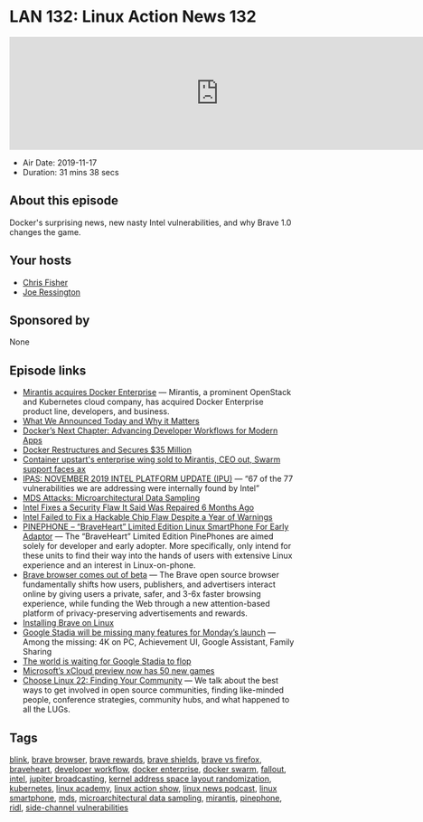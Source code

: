# LAN 132: Linux Action News 132

<iframe src="https://player.fireside.fm/v2/DAcK9LdX+2WJ72kSN?theme=dark" width="740" height="200" frameborder="0" scrolling="no"></iframe>

* Air Date: 2019-11-17
* Duration: 31 mins 38 secs

## About this episode

Docker's surprising news, new nasty Intel vulnerabilities, and why Brave 1.0 changes the game.

## Your hosts
* [Chris Fisher](https://linuxactionnews.com/hosts/chris)
* [Joe Ressington](https://linuxactionnews.com/hosts/joe)

## Sponsored by

None



## Episode links

  * [Mirantis acquires Docker Enterprise](https://www.zdnet.com/article/mirantis-acquires-docker-enterprise/ "Mirantis acquires Docker Enterprise") — Mirantis, a prominent OpenStack and Kubernetes cloud company, has acquired Docker Enterprise product line, developers, and business. 
  * [What We Announced Today and Why it Matters](https://www.mirantis.com/blog/mirantis-acquires-docker-enterprise-platform-business/ "What We Announced Today and Why it Matters")
  * [Docker’s Next Chapter: Advancing Developer Workflows for Modern Apps](https://www.docker.com/blog/docker-next-chapter-advancing-developer-workflows-for-modern-apps/ "Docker’s Next Chapter: Advancing Developer Workflows for Modern Apps")
  * [Docker Restructures and Secures $35 Million](https://www.docker.com/press-release/docker-new-direction "Docker Restructures and Secures $35 Million")
  * [Container upstart's enterprise wing sold to Mirantis, CEO out, Swarm support faces ax](https://www.theregister.co.uk/2019/11/13/docker_enterprise_miranits/ "Container upstart's enterprise wing sold to Mirantis, CEO out, Swarm support faces ax")
  * [IPAS: NOVEMBER 2019 INTEL PLATFORM UPDATE (IPU)](https://blogs.intel.com/technology/2019/11/ipas-november-2019-intel-platform-update-ipu/#gs.h6y8hv "IPAS: NOVEMBER 2019 INTEL PLATFORM UPDATE \(IPU\)") — “67 of the 77 vulnerabilities we are addressing were internally found by Intel”
  * [MDS Attacks: Microarchitectural Data Sampling](https://mdsattacks.com/ "MDS Attacks: Microarchitectural Data Sampling")
  * [Intel Fixes a Security Flaw It Said Was Repaired 6 Months Ago](https://www.nytimes.com/2019/11/12/technology/intel-chip-fix.html "Intel Fixes a Security Flaw It Said Was Repaired 6 Months Ago")
  * [Intel Failed to Fix a Hackable Chip Flaw Despite a Year of Warnings](https://www.wired.com/story/intel-mds-attack-taa/ "Intel Failed to Fix a Hackable Chip Flaw Despite a Year of Warnings")
  * [PINEPHONE – “BraveHeart” Limited Edition Linux SmartPhone For Early Adaptor](https://store.pine64.org/?product=pinephone-braveheart-limited-edition-linux-smartphone-for-early-adaptor "PINEPHONE – “BraveHeart” Limited Edition Linux SmartPhone For Early Adaptor") — The “BraveHeart” Limited Edition PinePhones are aimed solely for developer and early adopter. More specifically, only intend for these units to find their way into the hands of users with extensive Linux experience and an interest in Linux-on-phone.
  * [Brave browser comes out of beta](https://brave.com/brave-launches-next-generation-browser/ "Brave browser comes out of beta") — The Brave open source browser fundamentally shifts how users, publishers, and advertisers interact online by giving users a private, safer, and 3-6x faster browsing experience, while funding the Web through a new attention-based platform of privacy-preserving advertisements and rewards.
  * [Installing Brave on Linux](https://brave-browser.readthedocs.io/en/latest/installing-brave.html#linux "Installing Brave on Linux")
  * [Google Stadia will be missing many features for Monday’s launch](https://arstechnica.com/gaming/2019/11/google-stadia-will-be-missing-many-features-for-mondays-launch/ "Google Stadia will be missing many features for Monday’s launch") — Among the missing: 4K on PC, Achievement UI, Google Assistant, Family Sharing
  * [The world is waiting for Google Stadia to flop](https://www.theverge.com/2019/11/14/20964386/google-stadia-pre-launch-editorial-cloud-gaming "The world is waiting for Google Stadia to flop")
  * [Microsoft’s xCloud preview now has 50 new games](https://www.theverge.com/2019/11/14/20964411/microsoft-project-xcloud-new-games-list-50-games-support "Microsoft’s xCloud preview now has 50 new games")
  * [Choose Linux 22: Finding Your Community](https://chooselinux.show/22 "Choose Linux 22: Finding Your Community") — We talk about the best ways to get involved in open source communities, finding like-minded people, conference strategies, community hubs, and what happened to all the LUGs.



## Tags

[blink](https://linuxactionnews.com/tags/blink), [brave browser](https://linuxactionnews.com/tags/brave%20browser), [brave rewards](https://linuxactionnews.com/tags/brave%20rewards), [brave shields](https://linuxactionnews.com/tags/brave%20shields), [brave vs firefox](https://linuxactionnews.com/tags/brave%20vs%20firefox), [braveheart](https://linuxactionnews.com/tags/braveheart), [developer workflow](https://linuxactionnews.com/tags/developer%20workflow), [docker enterprise](https://linuxactionnews.com/tags/docker%20enterprise), [docker swarm](https://linuxactionnews.com/tags/docker%20swarm), [fallout](https://linuxactionnews.com/tags/fallout), [intel](https://linuxactionnews.com/tags/intel), [jupiter broadcasting](https://linuxactionnews.com/tags/jupiter%20broadcasting), [kernel address space layout randomization](https://linuxactionnews.com/tags/kernel%20address%20space%20layout%20randomization), [kubernetes](https://linuxactionnews.com/tags/kubernetes), [linux academy](https://linuxactionnews.com/tags/linux%20academy), [linux action show](https://linuxactionnews.com/tags/linux%20action%20show), [linux news podcast](https://linuxactionnews.com/tags/linux%20news%20podcast), [linux smartphone](https://linuxactionnews.com/tags/linux%20smartphone), [mds](https://linuxactionnews.com/tags/mds), [microarchitectural data sampling](https://linuxactionnews.com/tags/microarchitectural%20data%20sampling), [mirantis](https://linuxactionnews.com/tags/mirantis), [pinephone](https://linuxactionnews.com/tags/pinephone), [ridl](https://linuxactionnews.com/tags/ridl), [side-channel vulnerabilities](https://linuxactionnews.com/tags/side-channel%20vulnerabilities)